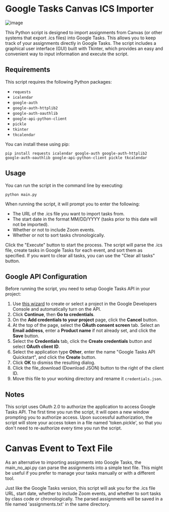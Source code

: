 # Google Tasks Canvas ICS Importer

![image](https://github.com/cqiao64/Canvas-to-Google-Tasks/assets/40278799/d8171d46-7a62-4c22-ba63-31178f15298f)

This Python script is designed to import assignments from Canvas (or other systems that export .ics files) into Google Tasks. This allows you to keep track of your assignments directly in Google Tasks. The script includes a graphical user interface (GUI) built with Tkinter, which provides an easy and convenient way to input information and execute the script.

## Requirements

This script requires the following Python packages:

- `requests`
- `icalendar`
- `google-auth`
- `google-auth-httplib2`
- `google-auth-oauthlib`
- `google-api-python-client`
- `pickle`
- `tkinter`
- `tkcalendar`

You can install these using pip:

```shell
pip install requests icalendar google-auth google-auth-httplib2 google-auth-oauthlib google-api-python-client pickle tkcalendar
```

## Usage

You can run the script in the command line by executing:

```shell
python main.py
```

When running the script, it will prompt you to enter the following:

- The URL of the .ics file you want to import tasks from.
- The start date in the format MM/DD/YYYY (tasks prior to this date will not be imported).
- Whether or not to include Zoom events.
- Whether or not to sort tasks chronologically.

Click the "Execute" button to start the process. The script will parse the .ics file, create tasks in Google Tasks for each event, and sort them as specified. If you want to clear all tasks, you can use the "Clear all tasks" button.

## Google API Configuration

Before running the script, you need to setup Google Tasks API in your project:

1. Use [this wizard](https://console.developers.google.com/start/api?id=tasks) to create or select a project in the Google Developers Console and automatically turn on the API. 
2. Click **Continue**, then **Go to credentials**.
3. On the **Add credentials to your project** page, click the **Cancel** button.
4. At the top of the page, select the **OAuth consent screen** tab. Select an **Email address**, enter a **Product name** if not already set, and click the **Save** button.
5. Select the **Credentials** tab, click the **Create credentials** button and select **OAuth client ID**.
6. Select the application type **Other**, enter the name "Google Tasks API Quickstart", and click the **Create** button.
7. Click **OK** to dismiss the resulting dialog.
8. Click the file_download (Download JSON) button to the right of the client ID.
9. Move this file to your working directory and rename it `credentials.json`.

## Notes

This script uses OAuth 2.0 to authorize the application to access Google Tasks API. The first time you run the script, it will open a new window prompting you to authorize access. Upon successful authorization, the script will store your access token in a file named 'token.pickle', so that you don't need to re-authorize every time you run the script.

# Canvas Event to Text File

As an alternative to importing assignments into Google Tasks, the main_no_api.py can parse the assignments into a simple text file. This might be useful if you prefer to manage your tasks manually or with a different tool.

Just like the Google Tasks version, this script will ask you for the .ics file URL, start date, whether to include Zoom events, and whether to sort tasks by class code or chronologically. The parsed assignments will be saved in a file named 'assignments.txt' in the same directory.


